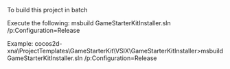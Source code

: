 ﻿To build this project in batch

Execute the following:
msbuild GameStarterKitInstaller.sln /p:Configuration=Release

Example:
cocos2d-xna\ProjectTemplates\GameStarterKit\VSIX\GameStarterKitInstaller>msbuild GameStarterKitInstaller.sln /p:Configuration=Release